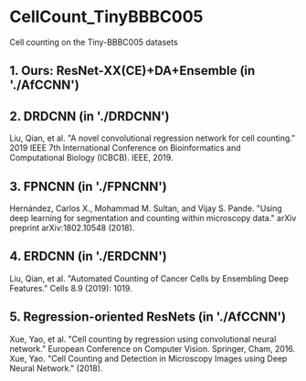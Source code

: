 # CellCount_TinyBBBC005
Cell counting on the Tiny-BBBC005 datasets

## 1. Ours: ResNet-XX(CE)+DA+Ensemble (in './AfCCNN') <br />


## 2. DRDCNN (in './DRDCNN') <br />
Liu, Qian, et al. "A novel convolutional regression network for cell counting." 2019 IEEE 7th International Conference on Bioinformatics and Computational Biology (ICBCB). IEEE, 2019.

## 3. FPNCNN (in './FPNCNN') <br />
Hernández, Carlos X., Mohammad M. Sultan, and Vijay S. Pande. "Using deep learning for segmentation and counting within microscopy data." arXiv preprint arXiv:1802.10548 (2018).

## 4. ERDCNN (in './ERDCNN') <br />
Liu, Qian, et al. "Automated Counting of Cancer Cells by Ensembling Deep Features." Cells 8.9 (2019): 1019.

## 5. Regression-oriented ResNets (in './AfCCNN') <br />
Xue, Yao, et al. "Cell counting by regression using convolutional neural network." European Conference on Computer Vision. Springer, Cham, 2016. <br />
Xue, Yao. "Cell Counting and Detection in Microscopy Images using Deep Neural Network." (2018).
